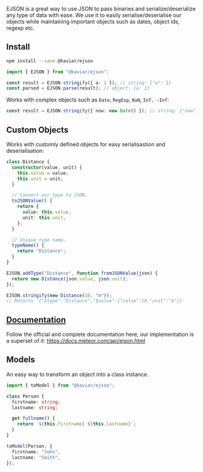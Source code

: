 EJSON is a great way to use JSON to pass binaries and serialize/deserialize any type of data with ease. We use it to easily serialise/deserialise our objects while maintaining important objects such as dates, object ids, regexp etc.

## Install

```bash
npm install --save @kaviar/ejson
```

```ts
import { EJSON } from "@kaviar/ejson";

const result = EJSON.stringify({ a: 1 }); // string: {"a": 1}
const parsed = EJSON.parse(result); // object: {a: 1}
```

Works with complex objects such as `Date`, `RegExp`, `NaN`, `Inf, -Inf`:

```ts
const result = EJSON.stringify({ now: new Date() }); // string: {"now": { "$date": 100000000 }}
```

## Custom Objects

Works with customly defined objects for easy serialisastion and deserialisation:

```ts
class Distance {
  constructor(value, unit) {
    this.value = value;
    this.unit = unit;
  }

  // Convert our type to JSON.
  toJSONValue() {
    return {
      value: this.value,
      unit: this.unit,
    };
  }

  // Unique type name.
  typeName() {
    return "Distance";
  }
}

EJSON.addType("Distance", function fromJSONValue(json) {
  return new Distance(json.value, json.unit);
});

EJSON.stringify(new Distance(10, "m"));
// Returns '{"$type":"Distance","$value":{"value":10,"unit":"m"}}'
```

## [Documentation](https://docs.meteor.com/api/ejson.html)

Follow the official and complete documentation here, our implementation is a superset of it:
https://docs.meteor.com/api/ejson.html

## Models

An easy way to transform an object into a class instance.

```ts
import { toModel } from "@kaviar/ejson";

class Person {
  firstname: string;
  lastname: string;

  get fullname() {
    return `${this.firstname} ${this.lastname}`;
  }
}

toModel(Person, {
  firstname: "John",
  lastname: "Smith",
});
```
